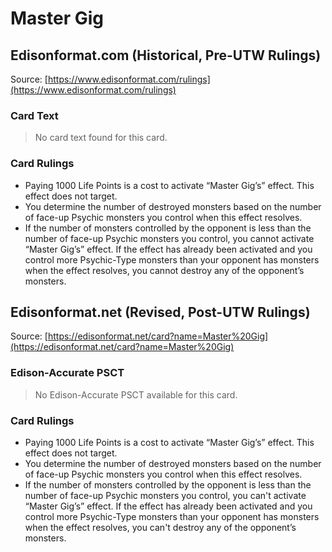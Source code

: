 # Master Gig

## Edisonformat.com (Historical, Pre-UTW Rulings)

Source: [https://www.edisonformat.com/rulings](https://www.edisonformat.com/rulings)

### Card Text

> No card text found for this card.

### Card Rulings

*   Paying 1000 Life Points is a cost to activate “Master Gig’s” effect. This effect does not target.
*   You determine the number of destroyed monsters based on the number of face-up Psychic monsters you control when this effect resolves.
*   If the number of monsters controlled by the opponent is less than the number of face-up Psychic monsters you control, you cannot activate “Master Gig’s” effect. If the effect has already been activated and you control more Psychic-Type monsters than your opponent has monsters when the effect resolves, you cannot destroy any of the opponent’s monsters.

## Edisonformat.net (Revised, Post-UTW Rulings)

Source: [https://edisonformat.net/card?name=Master%20Gig](https://edisonformat.net/card?name=Master%20Gig)

### Edison-Accurate PSCT

> No Edison-Accurate PSCT available for this card.

### Card Rulings

*   Paying 1000 Life Points is a cost to activate “Master Gig’s” effect. This effect does not target.
*   You determine the number of destroyed monsters based on the number of face-up Psychic monsters you control when this effect resolves.
*   If the number of monsters controlled by the opponent is less than the number of face-up Psychic monsters you control, you can't activate “Master Gig’s” effect. If the effect has already been activated and you control more Psychic-Type monsters than your opponent has monsters when the effect resolves, you can't destroy any of the opponent’s monsters.
            